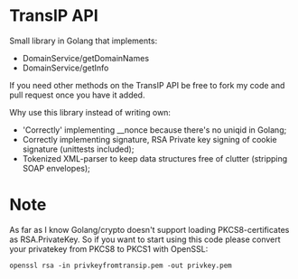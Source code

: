 TransIP API
==================
Small library in Golang that implements:
* DomainService/getDomainNames
* DomainService/getInfo

If you need other methods on the TransIP API be free to fork my
code and pull request once you have it added.

Why use this library instead of writing own:
* 'Correctly' implementing __nonce because there's no uniqid in Golang;
* Correctly implementing signature, RSA Private key signing of cookie signature (unittests included);
* Tokenized XML-parser to keep data structures free of clutter (stripping SOAP envelopes);

Note
=======
As far as I know Golang/crypto doesn't support loading PKCS8-certificates as RSA.PrivateKey. So if you
want to start using this code please convert your privatekey from PKCS8 to PKCS1 with OpenSSL:
```
openssl rsa -in privkeyfromtransip.pem -out privkey.pem
```
